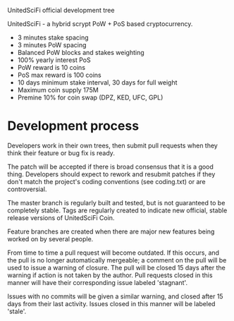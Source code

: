 
UnitedSciFi official development tree

UnitedSciFi - a hybrid scrypt PoW + PoS based cryptocurrency.

* 3 minutes stake spacing
* 3 minutes PoW spacing
* Balanced PoW blocks and stakes weighting
* 100% yearly interest PoS
* PoW reward is 10 coins
* PoS max reward is 100 coins
* 10 days minimum stake interval, 30 days for full weight
* Maximum coin supply 175M 
* Premine 10% for coin swap (DPZ, KED, UFC, GPL)

Development process
===========================

Developers work in their own trees, then submit pull requests when
they think their feature or bug fix is ready.

The patch will be accepted if there is broad consensus that it is a
good thing.  Developers should expect to rework and resubmit patches
if they don't match the project's coding conventions (see coding.txt)
or are controversial.

The master branch is regularly built and tested, but is not guaranteed
to be completely stable. Tags are regularly created to indicate new
official, stable release versions of UnitedSciFi Coin.

Feature branches are created when there are major new features being
worked on by several people.

From time to time a pull request will become outdated. If this occurs, and
the pull is no longer automatically mergeable; a comment on the pull will
be used to issue a warning of closure. The pull will be closed 15 days
after the warning if action is not taken by the author. Pull requests closed
in this manner will have their corresponding issue labeled 'stagnant'.

Issues with no commits will be given a similar warning, and closed after
15 days from their last activity. Issues closed in this manner will be 
labeled 'stale'.
